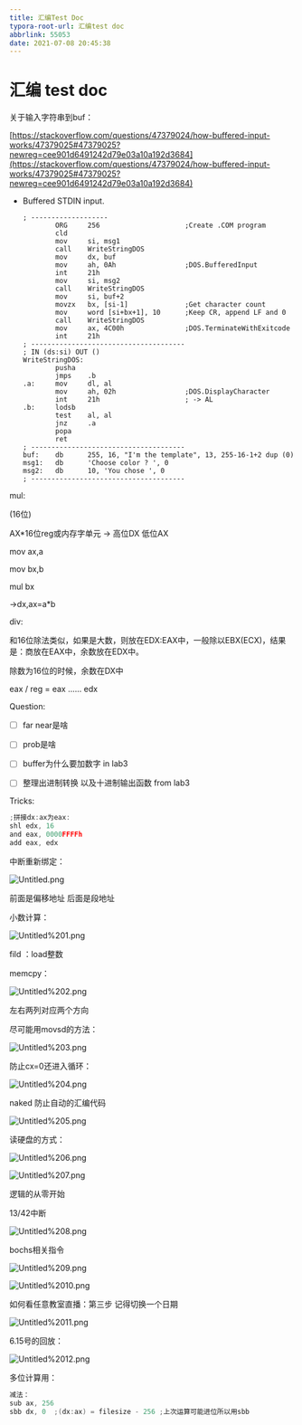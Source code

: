 ```yaml
---
title: 汇编Test Doc
typora-root-url: 汇编test doc
abbrlink: 55053
date: 2021-07-08 20:45:38
---
```

# 汇编 test doc

关于输入字符串到buf：

[https://stackoverflow.com/questions/47379024/how-buffered-input-works/47379025#47379025?newreg=cee901d6491242d79e03a10a192d3684](https://stackoverflow.com/questions/47379024/how-buffered-input-works/47379025#47379025?newreg=cee901d6491242d79e03a10a192d3684)

- Buffered STDIN input.

    ```wasm
    ; -------------------
            ORG     256                     ;Create .COM program
            cld
            mov     si, msg1
            call    WriteStringDOS
            mov     dx, buf
            mov     ah, 0Ah                 ;DOS.BufferedInput
            int     21h
            mov     si, msg2
            call    WriteStringDOS
            mov     si, buf+2
            movzx   bx, [si-1]              ;Get character count
            mov     word [si+bx+1], 10      ;Keep CR, append LF and 0
            call    WriteStringDOS
            mov     ax, 4C00h               ;DOS.TerminateWithExitcode
            int     21h
    ; --------------------------------------
    ; IN (ds:si) OUT ()
    WriteStringDOS:
            pusha
            jmps    .b
    .a:     mov     dl, al
            mov     ah, 02h                 ;DOS.DisplayCharacter
            int     21h                     ; -> AL
    .b:     lodsb
            test    al, al
            jnz     .a
            popa
            ret
    ; --------------------------------------
    buf:    db      255, 16, "I'm the template", 13, 255-16-1+2 dup (0)
    msg1:   db      'Choose color ? ', 0
    msg2:   db      10, 'You chose ', 0
    ; --------------------------------------
    ```

mul:

(16位)

AX*16位reg或内存字单元 → 高位DX 低位AX

mov ax,a

mov bx,b

mul bx

→dx,ax=a*b

div:

和16位除法类似，如果是大数，则放在EDX:EAX中，一般除以EBX(ECX)，结果是：商放在EAX中，余数放在EDX中。

除数为16位的时候，余数在DX中

eax / reg = eax ...... edx

Question:

- [ ]  far near是啥
- [ ]  prob是啥
- [ ]  buffer为什么要加数字 in lab3

- [ ]  整理出进制转换 以及十进制输出函数 from lab3

Tricks:

```c
;拼接dx:ax为eax:
shl edx, 16
and eax, 0000FFFFh
add eax, edx
```

中断重新绑定：

![Untitled.png](Untitled.png)

前面是偏移地址 后面是段地址

小数计算：

![Untitled%201.png](Untitled%201.png)

fild ：load整数

memcpy：

![Untitled%202.png](Untitled%202.png)

左右两列对应两个方向

尽可能用movsd的方法：

![Untitled%203.png](Untitled%203.png)

防止cx=0还进入循环：

![Untitled%204.png](Untitled%204.png)

naked 防止自动的汇编代码

![Untitled%205.png](Untitled%205.png)

读硬盘的方式：

![Untitled%206.png](Untitled%206.png)

![Untitled%207.png](Untitled%207.png)

逻辑的从零开始

13/42中断

![Untitled%208.png](Untitled%208.png)

bochs相关指令

![Untitled%209.png](Untitled%209.png)

![Untitled%2010.png](Untitled%2010.png)

如何看任意教室直播：第三步 记得切换一个日期

![Untitled%2011.png](Untitled%2011.png)

6.15号的回放：

![Untitled%2012.png](Untitled%2012.png)

多位计算用：

```c
减法：
sub ax, 256
sbb dx, 0  ;(dx:ax) = filesize - 256 ;上次运算可能进位所以用sbb
```

